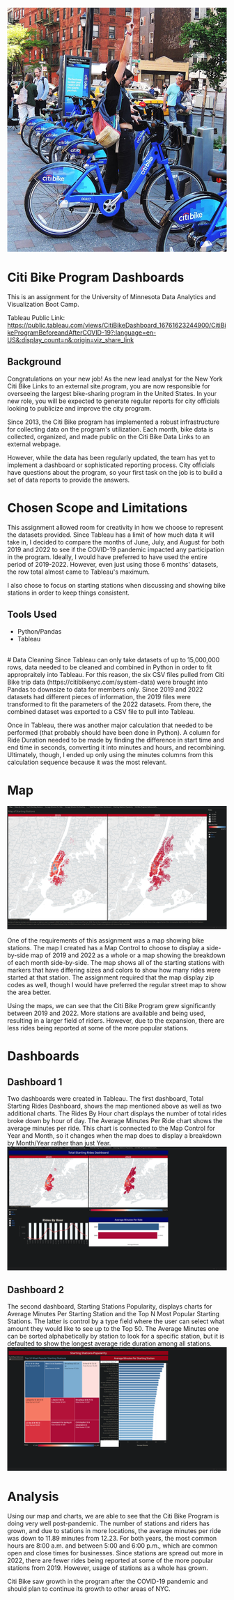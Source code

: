 ![Citi Bike Program](Images/citi-bike-station-bikes.png)
# Citi Bike Program Dashboards

This is an assignment for the University of Minnesota Data Analytics and Visualization Boot Camp.

Tableau Public Link: https://public.tableau.com/views/CitiBikeDashboard_16761623244900/CitiBikeProgramBeforeandAfterCOVID-19?:language=en-US&:display_count=n&:origin=viz_share_link

## Background
Congratulations on your new job! As the new lead analyst for the New York Citi Bike Links to an external site.program, you are now responsible for overseeing the largest bike-sharing program in the United States. In your new role, you will be expected to generate regular reports for city officials looking to publicize and improve the city program.

Since 2013, the Citi Bike program has implemented a robust infrastructure for collecting data on the program's utilization. Each month, bike data is collected, organized, and made public on the Citi Bike Data Links to an external webpage.

However, while the data has been regularly updated, the team has yet to implement a dashboard or sophisticated reporting process. City officials have questions about the program, so your first task on the job is to build a set of data reports to provide the answers.
<br>
# Chosen Scope and Limitations
This assignment allowed room for creativity in how we choose to represent the datasets provided. Since Tableau has a limit of how much data it will take in, I decided to compare the months of June, July, and August for both 2019 and 2022 to see if the COVID-19 pandemic impacted any participation in the program. Ideally, I would have preferred to have used the entire period of 2019-2022. However, even just using those 6 months' datasets, the row total almost came to Tableau's maximum.

I also chose to focus on starting stations when discussing and showing bike stations in order to keep things consistent.

## Tools Used
- Python/Pandas
- Tableau
<br>
# Data Cleaning
Since Tableau can only take datasets of up to 15,000,000 rows, data needed to be cleaned and combined in Python in order to fit appropraitely into Tableau. For this reason, the six CSV files pulled from Citi Bike trip data (https://citibikenyc.com/system-data) were brought into Pandas to downsize to data for members only. Since 2019 and 2022 datasets had different pieces of information, the 2019 files were transformed to fit the parameters of the 2022 datasets. From there, the combined dataset was exported to a CSV file to pull into Tableau.

Once in Tableau, there was another major calculation that needed to be performed (that probably should have been done in Python). A column for Ride Duration needed to be made by finding the difference in start time and end time in seconds, converting it into minutes and hours, and recombining. Ultimately, though, I ended up only using the minutes columns from this calculation sequence because it was the most relevant.
<br>
# Map
![Map](Images/Map.png)

One of the requirements of this assignment was a map showing bike stations. The map I created has a Map Control to choose to display a side-by-side map of 2019 and 2022 as a whole or a map showing the breakdown of each month side-by-side. The map shows all of the starting stations with markers that have differing sizes and colors to show how many rides were started at that station. The assignment required that the map display zip codes as well, though I would have preferred the regular street map to show the area better.

Using the maps, we can see that the Citi Bike Program grew significantly between 2019 and 2022. More stations are available and being used, resulting in a larger field of riders. However, due to the expansion, there are less rides being reported at some of the more popular stations.
<br>
# Dashboards
## Dashboard 1
Two dashboards were created in Tableau. The first dashboard, Total Starting Rides Dashboard, shows the map mentioned above as well as two additional charts. The Rides By Hour chart displays the number of total rides broke down by hour of day. The Average Minutes Per Ride chart shows the average minutes per ride. This chart is connected to the Map Control for Year and Month, so it changes when the map does to display a breakdown by Month/Year rather than just Year.
![Total Starting Rides Dashboard](Images/Dashboard_1.png)
<br>
## Dashboard 2
The second dashboard, Starting Stations Popularity, displays charts for Average Minutes Per Starting Station and the Top N Most Popular Starting Stations. The latter is control by a type field where the user can select what amount they would like to see up to the Top 50. The Average Minutes one can be sorted alphabetically by station to look for a specific station, but it is defaulted to show the longest average ride duration among all stations.
![Starting Stations Popularity](Images/Dashboard_2.png)
<br>
# Analysis
Using our map and charts, we are able to see that the Citi Bike Program is doing very well post-pandemic. The number of stations and riders has grown, and due to stations in more locations, the average minutes per ride was down to 11.89 minutes from 12.23. For both years, the most common hours are 8:00 a.m. and between 5:00 and 6:00 p.m., which are common open and close times for businesses. Since stations are spread out more in 2022, there are fewer rides being reported at some of the more popular stations from 2019. However, usage of stations as a whole has grown.

Citi Bike saw growth in the program after the COVID-19 pandemic and should plan to continue its growth to other areas of NYC. 